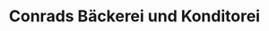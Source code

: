 ---
title: "Conrads Bäckerei und Konditorei"
url: /aachen/conrads-baeckerei-und-konditorei/
shop: Bäckerei
---